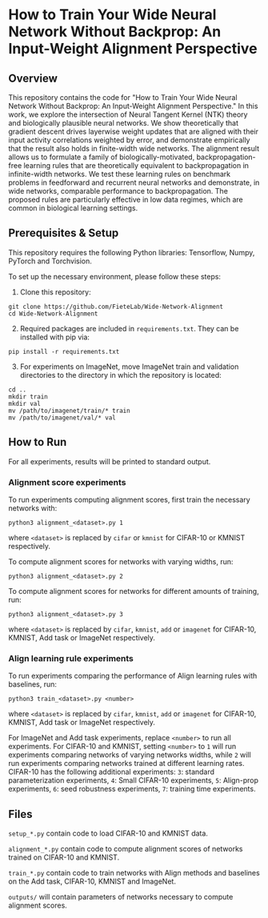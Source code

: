 # How to Train Your Wide Neural Network Without Backprop: An Input-Weight Alignment Perspective

## Overview
This repository contains the code for "How to Train Your Wide Neural Network Without Backprop: An Input-Weight Alignment Perspective."  In this work, we explore the intersection of Neural Tangent Kernel (NTK) theory and biologically plausible neural networks. We show theoretically that gradient descent drives layerwise weight updates that are aligned with their input activity correlations weighted by error, and demonstrate empirically that the result also holds in finite-width wide networks. The alignment result allows us to formulate a family of biologically-motivated, backpropagation-free learning rules that are theoretically equivalent to backpropagation in infinite-width networks. We test these learning rules on benchmark problems in feedforward and recurrent neural networks and demonstrate, in wide networks, comparable performance to backpropagation. The proposed rules are particularly effective in low data regimes, which are common in biological learning settings.

## Prerequisites & Setup
This repository requires the following Python libraries: Tensorflow, Numpy, PyTorch and Torchvision. 

To set up the necessary environment, please follow these steps:

1. Clone this repository:
```
git clone https://github.com/FieteLab/Wide-Network-Alignment
cd Wide-Network-Alignment
```

2. Required packages are included in `requirements.txt`. They can be installed with pip via:
```
pip install -r requirements.txt
```

3. For experiments on ImageNet, move ImageNet train and validation directories to the directory in which the repository is located:
```
cd ..
mkdir train
mkdir val
mv /path/to/imagenet/train/* train
mv /path/to/imagenet/val/* val
```

## How to Run

For all experiments, results will be printed to standard output.

### Alignment score experiments
To run experiments computing alignment scores, first train the necessary networks with:
```
python3 alignment_<dataset>.py 1
```
where `<dataset>` is replaced by `cifar` or `kmnist` for CIFAR-10 or KMNIST respectively. 

To compute alignment scores for networks with varying widths, run:
```
python3 alignment_<dataset>.py 2
```

To compute alignment scores for networks for different amounts of training, run:
```
python3 alignment_<dataset>.py 3
```
where `<dataset>` is replaced by `cifar`, `kmnist`, `add` or `imagenet` for CIFAR-10, KMNIST, Add task or ImageNet respectively. 


### Align learning rule experiments
To run experiments comparing the performance of Align learning rules with baselines, run:
```
python3 train_<dataset>.py <number>
```
where `<dataset>` is replaced by `cifar`, `kmnist`, `add` or `imagenet` for CIFAR-10, KMNIST, Add task or ImageNet respectively. 

For ImageNet and Add task experiments, replace `<number>` to run all experiments. For CIFAR-10 and KMNIST, setting `<number>` to `1` will run experiments comparing networks of varying networks widths, while `2` will run experiments comparing networks trained at different learning rates. CIFAR-10 has the following additional experiments: `3`: standard parameterization experiments, `4`: Small CIFAR-10 experiments, `5`: Align-prop experiments, `6`: seed robustness experiments, `7`: training time experiments.


## Files

`setup_*.py` contain code to load CIFAR-10 and KMNIST data.

`alignment_*.py` contain code to compute alignment scores of networks trained on CIFAR-10 and KMNIST.

`train_*.py` contain code to train networks with Align methods and baselines on the Add task, CIFAR-10, KMNIST and ImageNet.

`outputs/` will contain parameters of networks necessary to compute alignment scores.
